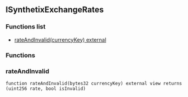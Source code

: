 
## ISynthetixExchangeRates

### Functions list
- [rateAndInvalid(currencyKey) external](#rateandinvalid)

### Functions
### rateAndInvalid

```solidity
function rateAndInvalid(bytes32 currencyKey) external view returns (uint256 rate, bool isInvalid)
```

